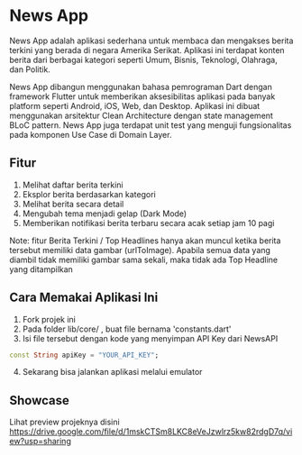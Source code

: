 # News App

News App adalah aplikasi sederhana untuk membaca dan mengakses berita terkini yang berada di negara Amerika Serikat. Aplikasi ini terdapat konten berita dari berbagai kategori seperti Umum, Bisnis, Teknologi, Olahraga, dan Politik.

News App dibangun menggunakan bahasa pemrograman Dart dengan framework Flutter untuk memberikan aksesibilitas aplikasi pada banyak platform seperti Android, iOS, Web, dan Desktop. Aplikasi ini dibuat menggunakan arsitektur Clean Architecture dengan state management BLoC pattern. News App juga terdapat unit test yang menguji fungsionalitas pada komponen Use Case di Domain Layer.

## Fitur
1. Melihat daftar berita terkini
2. Eksplor berita berdasarkan kategori
3. Melihat berita secara detail
4. Mengubah tema menjadi gelap (Dark Mode)
5. Memberikan notifikasi berita terbaru secara acak setiap jam 10 pagi

Note: fitur Berita Terkini / Top Headlines hanya akan muncul ketika berita tersebut memiliki data gambar (urlToImage). Apabila semua data yang diambil tidak memiliki gambar sama sekali, maka tidak ada Top Headline yang ditampilkan

## Cara Memakai Aplikasi Ini

1. Fork projek ini
2. Pada folder lib/core/ , buat file bernama 'constants.dart'
3. Isi file tersebut dengan kode yang menyimpan API Key dari NewsAPI 
```dart
const String apiKey = "YOUR_API_KEY";
```
4. Sekarang bisa jalankan aplikasi melalui emulator

## Showcase

Lihat preview projeknya disini https://drive.google.com/file/d/1mskCTSm8LKC8eVeJzwlrz5kw82rdgD7q/view?usp=sharing
